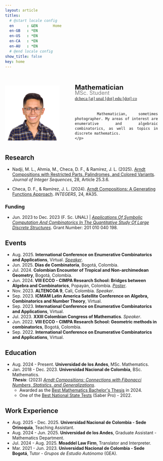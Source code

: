 ```yaml
---
layout: article
titles:
  # @start locale config
  en      : &EN       Home
  en-GB   : *EN
  en-US   : *EN
  en-CA   : *EN
  en-AU   : *EN
  # @end locale config
show_title: false
key: home
---
```


<div style="display: flex; flex-wrap: wrap; align-items: center; margin-top: 40px;">

  <div class="profile-image">
    <img src="assets/images/profile/profile.jpg" alt="Daniel" width="180" height="180" class="circle shadow">
  </div>
  <div class="profile-description">
    <p>
      <b style="font-size: 22px; line-height: 0.5;">Mathematician </b> <br>
      <span style="font-size: 18px; color: #808080; line-height: 0.5; font-weight: 400">MSc. Student <!-- &nbsp; | &nbsp; Graduate Assistant &nbsp; | &nbsp; Uniandes --> </span> <br>
      <a href="mailto:dcheca@unal.edu.co" style="font-family: 'Fira Code'; font-weight:500; font-size: 15px">dcheca [at] unal [dot] edu [dot] co</a>
      <div style="height: 5px;"></div>

      Mathematician, sometimes photographer. My areas of interest are enumerative and algebraic combinatorics, as well as topics in discrete mathematics.
    </p>
  </div>
</div>

## Research

- Nadji, M. L., Ahmia, M., Checa, D. F., & Ramírez, J. L. (2025). <a href="https://cs.uwaterloo.ca/journals/JIS/VOL28/Ramirez/ramirez19.pdf" target="_blank">Arndt Compositions with Restricted Parts, Palindromes, and Colored Variants</a>. *Journal of Integer Sequences*, 28, Article 25.3.6.

- Checa, D. F., & Ramírez, J. L. (2024). <a href="https://math.colgate.edu/~integers/y35/y35.pdf" target="_blank">Arndt Compositions: A Generating Functions Approach</a>. *INTEGERS*, 24, #A35.

### Funding

- Jun. 2023 to Dec. 2023 (F. Sc. UNAL) \| <a href="http://www.hermes.unal.edu.co/pages/Consultas/Proyecto.xhtml?idProyecto=57340" target="_blank"> *Applications Of Symbolic Computation And Combinatorics In The Quantitative Study Of Large Discrete Structures*</a>. Grant Number: 201 010 040 198.

## Events

- Aug. 2025. **International Conference on Enumerative Combinatorics and Applications**, Virtual. <a href="https://youtu.be/Nx5zMaFGThc" target="_blank">*Speaker*</a>.
- Jun. 2025. **Días de Combinatoria**, Bogotá, Colombia.
- Jul. 2024. **Colombian Encounter of Tropical and Non-archimedean Geometry**, Bogotá, Colombia.
- Jun. 2024. **VIII ECCO - CIMPA Research School: Bridges between Algebra and Combinatorics**, Popayán, Colombia. <a href="documents/ecco2024.pdf" target="_blank">*Poster*</a>.
- Nov. 2023. **ALTENCOA 9**, Cali, Colombia. *Speaker*.
- Sep. 2023. **ICMAM Latin America Satellite Conference on Algebra, Combinatorics and Number Theory**, Virtual.
- Sep. 2023. **International Conference on Enumerative Combinatorics and Applications**, Virtual.
- Jul. 2023. **XXIII Colombian Congress of Mathematics**. *Speaker*.
- Jun. 2022. **VIII ECCO - CIMPA Research School: Geometric methods in combinatorics**, Bogotá, Colombia.
- Sep. 2022. **International Conference on Enumerative Combinatorics and Applications**, Virtual.

## Education

- Aug. 2024 - Present. **Universidad de los Andes**, MSc. Mathematics.
- Jan. 2018 - Dec. 2023. **Universidad Nacional de Colombia**, BSc. Mathematics.<br>
  ***Thesis***: (2023) <a href="https://oeis.org/A000045/a000045_3.pdf" target="_blank">*Arndt Compositions: Connections with Fibonacci Numbers, Statistics, and Generalizations*</a>.
  - Awarded as the <a href="documents/Res_010__2024_VA.pdf" target="_blank">Best Mathematics Bachelor's Thesis</a> in 2024.
  - One of the <a href="https://www.acreditta.com/credential/1490ec10-df23-44e9-9b65-9c5ca85c21c5?utm_source=copy&resource_type=badge&resource=1490ec10-df23-44e9-9b65-9c5ca85c21c5" target="_blank">Best National State Tests</a> (Saber Pro) - 2022.

## Work Experience

- Aug. 2025 - Dec. 2025. **Universidad Nacional de Colombia - Sede Orinoquía**, Teaching Assistant.
- Aug. 2024 - Jun. 2025. **Universidad de los Andes**, Graduate Assistant - Mathematics Department.
- Jul. 2024 - Aug. 2025. **Moaddel Law Firm**, Translator and Interpreter.
- Mar. 2021 - Jun. 2023. **Universidad Nacional de Colombia - Sede Bogotá**, Tutor - *Grupos de Estudio Autónomo* (GEA).

<style>
/* General styles */
.profile-image {
  flex: 0 0 auto;
  text-align: center;
  position: relative;
  width: 180px;
  height: 180px;
  margin: 0 auto; /* Center alignment for smaller screens */
}

.profile-description {
  flex: 1;
  min-width: 250px;
  text-align: justify;
  margin-left: 50px;
  align-items: center;
}

.email-link {
  font-family: map-get($base, font-family-code);
}

/* Mobile-specific adjustments */
@media (max-width: 768px) {
  .profile-image {
    margin: 0 auto; /* Center the image */
    text-align: center;
  }

  .profile-description {
    margin-left: 0; /* Remove left margin for proper alignment */
    text-align: center; /* Optional: Center-align text */
  }
}
</style>